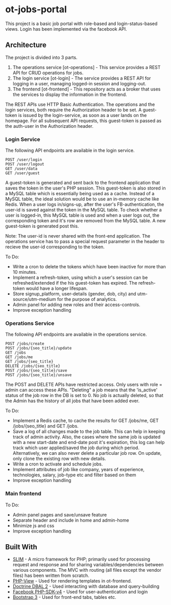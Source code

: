 # ot-jobs-portal

This project is a basic job portal with role-based and login-status-based views. Login has been implemented via the facebook API. 

## Architecture

The project is divided into 3 parts.

1. The operations service [ot-operations] - This service provides a REST API for CRUD operations for jobs.
2. The login service [ot-login] - The service provides a REST API for logging in a user, managing logged-in session and logging-out.
3. The frontend [ot-frontend] - This repository acts as a broker that uses the services to display the information in the frontend.

The REST APIs use HTTP Basic Authentication. The operations and the login services, both require the Authorization header to be set. A guest-token is issued by the login-service, as soon as a user lands on the homepage. For all subsequent API requests, this guest-token is passed as the auth-user in the Authorization header.

### Login Service

The following API endpoints are available in the login service.

    POST /user/login 
    POST /user/logout
    GET /user/data
    GET /user/guest

A guest-token is generated and sent back to the frontend application that saves the token in the user's PHP session. This guest-token is also stored in a MySQL table which is essentially being used as a cache. Instead of a MySQL table, the ideal solution would be to use an in-memory cache like Redis. When a user logs in/signs-up, after the user's FB-authentication, the user-id is saved against the token in the MySQL table. To check whether a user is logged-in, this MySQL table is used and when a user logs out, the corresponding token and it's row are removed from the MySQL table. A new guest-token is generated post this. 

Note: The user-id is never shared with the front-end application. The operations service has to pass a special request parameter in the header to recieve the user-id corresponding to the token.

To Do:	
* Write a cron to delete the tokens which have been inactive for more than 10 minutes.
* Implement a refresh-token, using which a user's session can be refreshed/extended if the his guest-token has expired. The refresh-token would have a longer lifespan.
* Store signup_platform, user-details (gender, dob, city) and utm-source/utm-medium for the purpose of analytics.
* Admin panel for adding new roles and their access-controls.
* Improve exception handling

### Operations Service

The following API endpoints are available in the operations service.

    POST /jobs/create 
    POST /jobs/{seo_title}/update
    GET /jobs 
    GET /jobs/me               
    GET /jobs/{seo_title}
    DELETE /jobs/{seo_title}
    POST /jobs/{seo_title}/save
    POST /jobs/{seo_title}/unsave 

The POST and DELETE APIs have restricted access. Only users with role = admin can access these APIs. "Deleting" a job means that the 'is_active' status of the job row in the DB is set to 0. No job is actually deleted, so that the Admin has the history of all jobs that have been added ever. 

To Do:	
* Implement a Redis cache, to cache the results for GET /jobs/me, GET /jobs/{seo_title} and GET /jobs.
* Save a log of all changes made to the job table. This can help in keeping track of admin activity. Also, the cases where the same job is updated with a new start-date and end-date post it's expiration, this log can help track which user applied/saved the job during which period.
Alternatively, we can also never delete a particular job row. On update, only clone the existing row with new details.
* Write a cron to activate and schedule jobs.
* Implement attributes of job like company, years of experience, technologies, salary, job-type etc and filter based on them
* Improve exception handling

### Main frontend

To Do:
* Admin panel pages and save/unsave feature
* Separate header and include in home and admin-home 
* Minimize js and css
* Improve exception handling

## Built With

* [SLIM](https://www.slimframework.com/docs/) - A micro framework for PHP; primarily used for processing request and response and for sharing variables/dependencies between various components. The MVC with routing (all files except the vendor files) has been written from scratch. 
* [PHP-View](https://github.com/slimphp/PHP-View) - Used for rendering templates in ot-frontend.
* [Doctrine DBAL 2](http://docs.doctrine-project.org/projects/doctrine-dbal/en/latest/index.html) - Used interacting with database and query-building
* [Facebook PHP-SDK-v4](https://developers.facebook.com/docs/php/gettingstarted) - Used for user-authentication and login
* [Bootstrap 3](http://getbootstrap.com/getting-started/) - Used for front-end tabs, tables etc.


